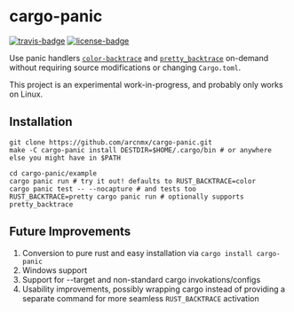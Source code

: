 # cargo-panic

[![travis-badge][]][travis] [![license-badge][]][license]

Use panic handlers [`color-backtrace`](https://github.com/athre0z/color-backtrace) and [`pretty_backtrace`](https://github.com/bjorn3/pretty_backtrace) on-demand without requiring source modifications or changing `Cargo.toml`.

This project is an experimental work-in-progress, and probably only works on Linux.

## Installation

```shell
git clone https://github.com/arcnmx/cargo-panic.git
make -C cargo-panic install DESTDIR=$HOME/.cargo/bin # or anywhere else you might have in $PATH

cd cargo-panic/example
cargo panic run # try it out! defaults to RUST_BACKTRACE=color
cargo panic test -- --nocapture # and tests too
RUST_BACKTRACE=pretty cargo panic run # optionally supports pretty_backtrace
```

## Future Improvements

1. Conversion to pure rust and easy installation via `cargo install cargo-panic`
2. Windows support
3. Support for --target and non-standard cargo invokations/configs
4. Usability improvements, possibly wrapping cargo instead of providing a separate command for more seamless `RUST_BACKTRACE` activation

[travis-badge]: https://img.shields.io/travis/arcnmx/cargo-panic/master.svg?style=flat-square
[travis]: https://travis-ci.org/arcnmx/cargo-panic
[license-badge]: https://img.shields.io/badge/license-MIT-lightgray.svg?style=flat-square
[license]: https://github.com/arcnmx/cargo-panic/blob/master/COPYING
